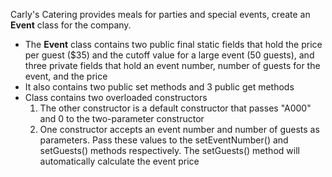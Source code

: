 Carly's Catering provides meals for parties and special events, create an <strong>Event</strong> class for the company.
<ul>
	<li>The <strong>Event</strong> class contains two public final static fields that hold the price per guest ($35) and the cutoff value for a large event (50 guests), and three private fields that hold an event number, number of guests for the event, and the price</li>
	<li>It also contains two public set methods and 3 public get methods</li>
	<li>Class contains two overloaded constructors
		<ol>
			<li>The other constructor is a default constructor that passes "A000" and 0 to the two-parameter constructor</li>
			<li>One constructor accepts an event number and number of guests as parameters. Pass these values to the setEventNumber() and setGuests() methods respectively. The setGuests() method will automatically calculate the event price</li>
		</ol>
	</li>
</ul>

